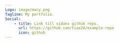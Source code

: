 ```yaml
---
Logo: image/macy.png
Tagline: My portfolio.
Social:
    - title: Link till sidans github repo.
      url: https://github.com/tiae24/example-repo
      icon: github
---
```

